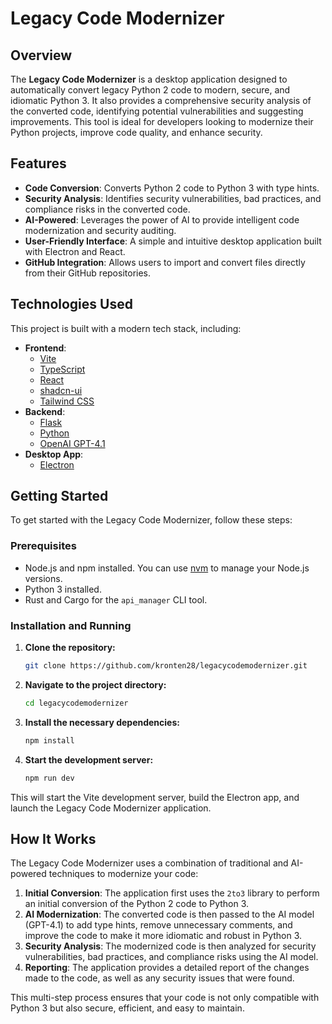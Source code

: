 # Legacy Code Modernizer

## Overview

The **Legacy Code Modernizer** is a desktop application designed to automatically convert legacy Python 2 code to modern, secure, and idiomatic Python 3. It also provides a comprehensive security analysis of the converted code, identifying potential vulnerabilities and suggesting improvements. This tool is ideal for developers looking to modernize their Python projects, improve code quality, and enhance security.

## Features

* **Code Conversion**: Converts Python 2 code to Python 3 with type hints.
* **Security Analysis**: Identifies security vulnerabilities, bad practices, and compliance risks in the converted code.
* **AI-Powered**: Leverages the power of AI to provide intelligent code modernization and security auditing.
* **User-Friendly Interface**: A simple and intuitive desktop application built with Electron and React.
* **GitHub Integration**: Allows users to import and convert files directly from their GitHub repositories.

## Technologies Used

This project is built with a modern tech stack, including:

* **Frontend**:
    * [Vite](https://vitejs.dev/)
    * [TypeScript](https://www.typescriptlang.org/)
    * [React](https://reactjs.org/)
    * [shadcn-ui](https://ui.shadcn.com/)
    * [Tailwind CSS](https://tailwindcss.com/)
* **Backend**:
    * [Flask](https://flask.palletsprojects.com/)
    * [Python](https://www.python.org/)
    * [OpenAI GPT-4.1](https://openai.com/gpt-4/)
* **Desktop App**:
    * [Electron](https://www.electronjs.org/)

## Getting Started

To get started with the Legacy Code Modernizer, follow these steps:

### Prerequisites

* Node.js and npm installed. You can use [nvm](https://github.com/nvm-sh/nvm#installing-and-updating) to manage your Node.js versions.
* Python 3 installed.
* Rust and Cargo for the `api_manager` CLI tool.

### Installation and Running

1.  **Clone the repository:**

    ```sh
    git clone https://github.com/kronten28/legacycodemodernizer.git
    ```

2.  **Navigate to the project directory:**

    ```sh
    cd legacycodemodernizer
    ```

3.  **Install the necessary dependencies:**

    ```sh
    npm install
    ```

4.  **Start the development server:**

    ```sh
    npm run dev
    ```

This will start the Vite development server, build the Electron app, and launch the Legacy Code Modernizer application.

## How It Works

The Legacy Code Modernizer uses a combination of traditional and AI-powered techniques to modernize your code:

1.  **Initial Conversion**: The application first uses the `2to3` library to perform an initial conversion of the Python 2 code to Python 3.
2.  **AI Modernization**: The converted code is then passed to the AI model (GPT-4.1) to add type hints, remove unnecessary comments, and improve the code to make it more idiomatic and robust in Python 3.
3.  **Security Analysis**: The modernized code is then analyzed for security vulnerabilities, bad practices, and compliance risks using the AI model.
4.  **Reporting**: The application provides a detailed report of the changes made to the code, as well as any security issues that were found.

This multi-step process ensures that your code is not only compatible with Python 3 but also secure, efficient, and easy to maintain.
